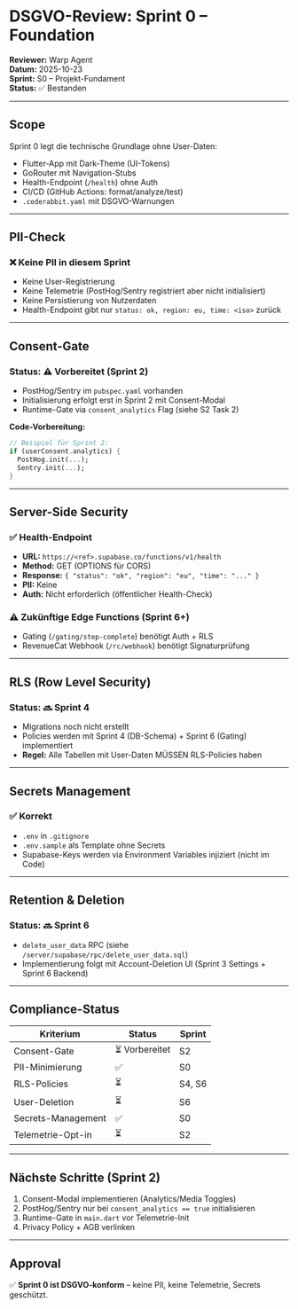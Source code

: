 # DSGVO-Review: Sprint 0 – Foundation

**Reviewer:** Warp Agent  
**Datum:** 2025-10-23  
**Sprint:** S0 – Projekt-Fundament  
**Status:** ✅ Bestanden

---

## Scope
Sprint 0 legt die technische Grundlage ohne User-Daten:
- Flutter-App mit Dark-Theme (UI-Tokens)
- GoRouter mit Navigation-Stubs
- Health-Endpoint (`/health`) ohne Auth
- CI/CD (GitHub Actions: format/analyze/test)
- `.coderabbit.yaml` mit DSGVO-Warnungen

---

## PII-Check

### ❌ Keine PII in diesem Sprint
- Keine User-Registrierung
- Keine Telemetrie (PostHog/Sentry registriert aber nicht initialisiert)
- Keine Persistierung von Nutzerdaten
- Health-Endpoint gibt nur `status: ok, region: eu, time: <iso>` zurück

---

## Consent-Gate

### Status: ⚠️ Vorbereitet (Sprint 2)
- PostHog/Sentry im `pubspec.yaml` vorhanden
- Initialisierung erfolgt erst in Sprint 2 mit Consent-Modal
- Runtime-Gate via `consent_analytics` Flag (siehe S2 Task 2)

**Code-Vorbereitung:**

```dart
// Beispiel für Sprint 2:
if (userConsent.analytics) {
  PostHog.init(...);
  Sentry.init(...);
}
```

---

## Server-Side Security

### ✅ Health-Endpoint
- **URL:** `https://<ref>.supabase.co/functions/v1/health`
- **Method:** GET (OPTIONS für CORS)
- **Response:** `{ "status": "ok", "region": "eu", "time": "..." }`
- **PII:** Keine
- **Auth:** Nicht erforderlich (öffentlicher Health-Check)

### ⚠️ Zukünftige Edge Functions (Sprint 6+)
- Gating (`/gating/step-complete`) benötigt Auth + RLS
- RevenueCat Webhook (`/rc/webhook`) benötigt Signaturprüfung

---

## RLS (Row Level Security)

### Status: 🔜 Sprint 4
- Migrations noch nicht erstellt
- Policies werden mit Sprint 4 (DB-Schema) + Sprint 6 (Gating) implementiert
- **Regel:** Alle Tabellen mit User-Daten MÜSSEN RLS-Policies haben

---

## Secrets Management

### ✅ Korrekt
- `.env` in `.gitignore`
- `.env.sample` als Template ohne Secrets
- Supabase-Keys werden via Environment Variables injiziert (nicht im Code)

---

## Retention & Deletion

### Status: 🔜 Sprint 6
- `delete_user_data` RPC (siehe `/server/supabase/rpc/delete_user_data.sql`)
- Implementierung folgt mit Account-Deletion UI (Sprint 3 Settings + Sprint 6 Backend)

---

## Compliance-Status

| Kriterium | Status | Sprint |
|-----------|--------|--------|
| Consent-Gate | ⏳ Vorbereitet | S2 |
| PII-Minimierung | ✅ | S0 |
| RLS-Policies | ⏳ | S4, S6 |
| User-Deletion | ⏳ | S6 |
| Secrets-Management | ✅ | S0 |
| Telemetrie-Opt-in | ⏳ | S2 |

---

## Nächste Schritte (Sprint 2)
1. Consent-Modal implementieren (Analytics/Media Toggles)
2. PostHog/Sentry nur bei `consent_analytics == true` initialisieren
3. Runtime-Gate in `main.dart` vor Telemetrie-Init
4. Privacy Policy + AGB verlinken

---

## Approval
✅ **Sprint 0 ist DSGVO-konform** – keine PII, keine Telemetrie, Secrets geschützt.

